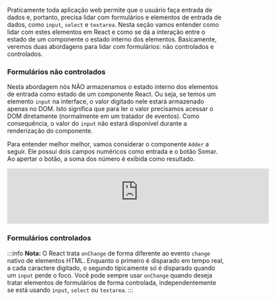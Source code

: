 Praticamente toda aplicação web permite que o usuário faça entrada de dados e, portanto, precisa lidar com formulários e elementos de entrada de dados, como `input`, `select` e `textarea`.
Nesta seção vamos entender como lidar com estes elementos em React e como se dá a interação entre o estado de um componente o estado interno dos elementos.
Basicamente, veremos duas abordagens para lidar com formulários: não controlados e controlados.

### Formulários não controlados

Nesta abordagem nós NÃO armazenamos o estado interno dos elementos de entrada como estado de um componente React.
Ou seja, se temos um elemento `input` na interface, o valor digitado nele estará armazenado apenas no DOM.
Isto significa que para ler o valor precisamos acessar o DOM diretamente (normalmente em um tratador de eventos).
Como consequência, o valor do `input` não estará disponível durante a renderização do componente.

Para entender melhor melhor, vamos considerar o componente `Adder` a seguir.
Ele possui dois campos numéricos como entrada e o botão Somar.
Ao apertar o botão, a soma dos número é exibida como resultado.

<iframe src="https://cralmg-react-counter-s9hfmb.stackblitz.io/" style="border:4px solid #ddd; width:600px; height:120px"></iframe>

### Formulários controlados

:::info
**Nota:**
O React trata `onChange` de forma diferente ao evento `change` nativo de elementos HTML.
Enquanto o primeiro é disparado em tempo real, a cada caractere digitado, o segundo tipicamente só é disparado quando um `input` perde o foco.
Você pode sempre usar `onChange` quando deseja tratar elementos de formulários de forma controlada, independentemente se está usando `input`, `select` ou `textarea`.
:::
